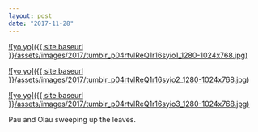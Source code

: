 ```yaml
---
layout: post
date: "2017-11-28"
---
```


[![yo yo]({{ site.baseurl }}/assets/images/2017/tumblr_p04rtvlReQ1r16syio1_1280-1024x768.jpg)](https://mananamanana.com/ohpiglet/wp-content/uploads/2017/11/tumblr_p04rtvlReQ1r16syio1_1280.jpg)

[![yo yo]({{ site.baseurl }}/assets/images/2017/tumblr_p04rtvlReQ1r16syio2_1280-1024x768.jpg)](https://mananamanana.com/ohpiglet/wp-content/uploads/2017/11/tumblr_p04rtvlReQ1r16syio2_1280.jpg)

[![yo yo]({{ site.baseurl }}/assets/images/2017/tumblr_p04rtvlReQ1r16syio3_1280-1024x768.jpg)](https://mananamanana.com/ohpiglet/wp-content/uploads/2017/11/tumblr_p04rtvlReQ1r16syio3_1280.jpg)

Pau and Olau sweeping up the leaves.
